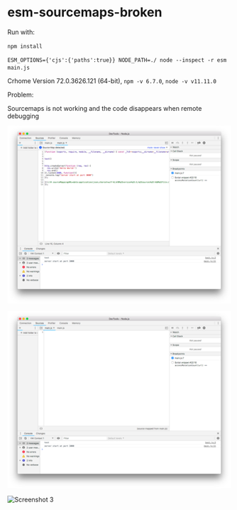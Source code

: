 # esm-sourcemaps-broken

Run with:

`npm install`

`ESM_OPTIONS={'cjs':{'paths':true}} NODE_PATH=./ node --inspect -r esm main.js`


Crhome Version 72.0.3626.121 (64-bit), 
`npm -v 6.7.0`, `node -v v11.11.0`

Problem: 

Sourcemaps is not working and the code disappears when remote debugging

![Screenshot 1](s1.png)

![Screenshot 2](s2.png)

![Screenshot 3](s3.png)



